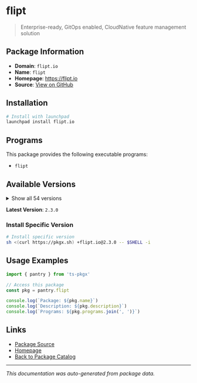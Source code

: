 # flipt

> Enterprise-ready, GitOps enabled, CloudNative feature management solution

## Package Information

- **Domain**: `flipt.io`
- **Name**: `flipt`
- **Homepage**: https://flipt.io
- **Source**: [View on GitHub](https://github.com/pkgxdev/pantry/tree/main/projects/flipt.io/package.yml)

## Installation

```bash
# Install with launchpad
launchpad install flipt.io
```

## Programs

This package provides the following executable programs:

- `flipt`

## Available Versions

<details>
<summary>Show all 54 versions</summary>

- `2.3.0`, `2.2.0`, `2.1.3`, `2.1.2`, `2.1.1`
- `2.1.0`, `2.0.2`, `2.0.1`, `2.0.0`, `1.61.0`
- `1.60.0`, `1.59.3`, `1.59.2`, `1.59.1`, `1.59.0`
- `1.58.5`, `1.58.4`, `1.58.3`, `1.58.2`, `1.58.1`
- `1.58.0`, `1.57.0`, `1.56.0`, `1.55.1`, `1.55.0`
- `1.54.2`, `1.54.1`, `1.54.0`, `1.53.2`, `1.53.1`
- `1.53.0`, `1.52.2`, `1.52.1`, `1.52.0`, `1.51.1`
- `1.51.0`, `1.50.1`, `1.50.0`, `1.49.2`, `1.49.1`
- `1.49.0`, `1.48.1`, `1.48.0`, `1.47.1`, `1.47.0`
- `1.46.3`, `1.46.2`, `1.46.1`, `1.46.0`, `1.45.2`
- `1.45.1`, `1.45.0`, `1.44.1`, `1.44.0`

</details>

**Latest Version**: `2.3.0`

### Install Specific Version

```bash
# Install specific version
sh <(curl https://pkgx.sh) +flipt.io@2.3.0 -- $SHELL -i
```

## Usage Examples

```typescript
import { pantry } from 'ts-pkgx'

// Access this package
const pkg = pantry.flipt

console.log(`Package: ${pkg.name}`)
console.log(`Description: ${pkg.description}`)
console.log(`Programs: ${pkg.programs.join(', ')}`)
```

## Links

- [Package Source](https://github.com/pkgxdev/pantry/tree/main/projects/flipt.io/package.yml)
- [Homepage](https://flipt.io)
- [Back to Package Catalog](../../package-catalog.md)

---

*This documentation was auto-generated from package data.*
